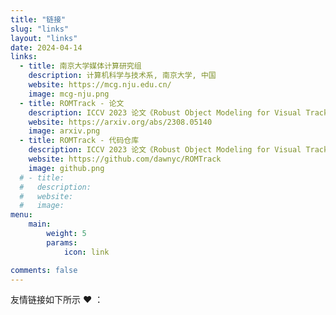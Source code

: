 ```yaml
---
title: "链接"
slug: "links"
layout: "links"
date: 2024-04-14
links:
  - title: 南京大学媒体计算研究组
    description: 计算机科学与技术系, 南京大学, 中国
    website: https://mcg.nju.edu.cn/
    image: mcg-nju.png
  - title: ROMTrack - 论文
    description: ICCV 2023 论文《Robust Object Modeling for Visual Tracking》
    website: https://arxiv.org/abs/2308.05140
    image: arxiv.png
  - title: ROMTrack - 代码仓库
    description: ICCV 2023 论文《Robust Object Modeling for Visual Tracking》的开源仓库
    website: https://github.com/dawnyc/ROMTrack
    image: github.png
  # - title:
  #   description:
  #   website:
  #   image:
menu:
    main: 
        weight: 5
        params:
            icon: link

comments: false
---
```


友情链接如下所示 ❤️ ：